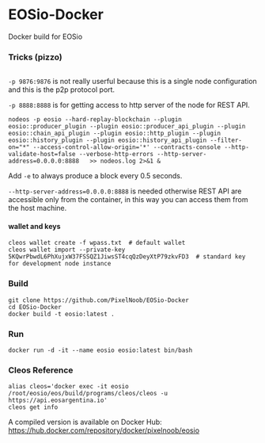 # EOSio-Docker
Docker build for EOSio

### Tricks (pizzo)

```docker run -ti --rm --name eosio -p 8888:8888 -p 9876:9876 -v /tmp/work:/work -v /tmp/eosio/data:/mnt/dev/data -v /tmp/eosio/config:/mnt/dev/config eosio-pizzo /bin/bash
```

`-p 9876:9876` is not really userful because this is a single node configuration and this is the p2p protocol port. 

`-p 8888:8888` is for getting access to http server of the node for REST API.


```
nodeos -p eosio --hard-replay-blockchain --plugin eosio::producer_plugin --plugin eosio::producer_api_plugin --plugin eosio::chain_api_plugin --plugin eosio::http_plugin --plugin eosio::history_plugin --plugin eosio::history_api_plugin --filter-on="*" --access-control-allow-origin='*' --contracts-console --http-validate-host=false --verbose-http-errors --http-server-address=0.0.0.0:8888   >> nodeos.log 2>&1 &
```

Add `-e` to always produce a block every 0.5 seconds.

`--http-server-address=0.0.0.0:8888` is needed otherwise REST API are accessible only from the container, in this way you can access them from the host machine.


#### wallet and keys

```
cleos wallet create -f wpass.txt  # default wallet
cleos wallet import --private-key 5KQwrPbwdL6PhXujxW37FSSQZ1JiwsST4cqQzDeyXtP79zkvFD3  # standard key for development node instance
```



### Build
    git clone https://github.com/PixelNoob/EOSio-Docker
    cd EOSio-Docker
    docker build -t eosio:latest .
    
### Run

    docker run -d -it --name eosio eosio:latest bin/bash
    
### Cleos Reference

    alias cleos='docker exec -it eosio /root/eosio/eos/build/programs/cleos/cleos -u https://api.eosargentina.io'
    cleos get info

A compiled version is available on Docker Hub: https://hub.docker.com/repository/docker/pixelnoob/eosio 
